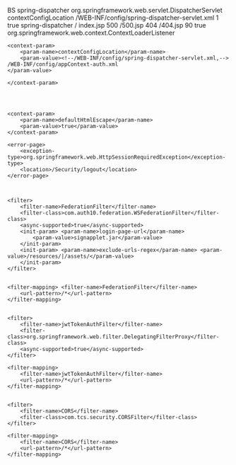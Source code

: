 <?xml version="1.0" encoding="UTF-8"?>
<web-app xmlns:xsi="http://www.w3.org/2001/XMLSchema-instance"
	xmlns="http://java.sun.com/xml/ns/javaee"
	xsi:schemaLocation="http://java.sun.com/xml/ns/javaee http://java.sun.com/xml/ns/javaee/web-app_3_0.xsd"
	id="WebApp_ID" version="3.0">
	<display-name>BS</display-name>
	<servlet>
		<servlet-name>spring-dispatcher</servlet-name>
		<servlet-class>org.springframework.web.servlet.DispatcherServlet</servlet-class>
		<init-param>
			<param-name>contextConfigLocation</param-name>
			<param-value>/WEB-INF/config/spring-dispatcher-servlet.xml</param-value>
		</init-param>
		<load-on-startup>1</load-on-startup>
		<async-supported>true</async-supported>
	</servlet>
	<servlet-mapping>
		<servlet-name>spring-dispatcher</servlet-name>
		<url-pattern>/</url-pattern>
	</servlet-mapping>
	<welcome-file-list>
		<welcome-file>index.jsp</welcome-file>
	</welcome-file-list>
	<error-page>
		<error-code>500</error-code>
		<location>/500.jsp</location>
	</error-page>
	<error-page>
		<error-code>404</error-code>
		<location>/404.jsp</location>
	</error-page>
	<session-config>
		<session-timeout>90</session-timeout>
		<cookie-config>
			<secure>true</secure>
		</cookie-config>
	</session-config>
	<listener>
		<listener-class>org.springframework.web.context.ContextLoaderListener</listener-class>
	</listener>

	<context-param>
		<param-name>contextConfigLocation</param-name>
		<param-value><!--/WEB-INF/config/spring-dispatcher-servlet.xml,-->
	/WEB-INF/config/appContext-auth.xml
	</param-value>

	</context-param>


	

	<context-param>
		<param-name>defaultHtmlEscape</param-name>
		<param-value>true</param-value>
	</context-param>

	<error-page>
		<exception-type>org.springframework.web.HttpSessionRequiredException</exception-type>
		<location>/Security/logout</location>
	</error-page>



	<filter>
		<filter-name>FederationFilter</filter-name>
		<filter-class>com.auth10.federation.WSFederationFilter</filter-class>
		<async-supported>true</async-supported>
		<init-param> <param-name>login-page-url</param-name>
			<param-value>signapplet.jar</param-value>
		</init-param>
		<init-param> <param-name>exclude-urls-regex</param-name> <param-value>/resources/|/assets/</param-value>
		</init-param>
	</filter>


	<filter-mapping> <filter-name>FederationFilter</filter-name>
		<url-pattern>/*</url-pattern>
	</filter-mapping>

	
	<filter>
		<filter-name>jwtTokenAuthFilter</filter-name>
		<filter-class>org.springframework.web.filter.DelegatingFilterProxy</filter-class>
		<async-supported>true</async-supported>
	</filter>

	<filter-mapping>
		<filter-name>jwtTokenAuthFilter</filter-name>
		<url-pattern>/*</url-pattern>
	</filter-mapping>


	<filter>
		<filter-name>CORS</filter-name>
		<filter-class>com.tcs.security.CORSFilter</filter-class>
	</filter>

	<filter-mapping>
		<filter-name>CORS</filter-name>
		<url-pattern>/*</url-pattern>
	</filter-mapping>
	

</web-app>
